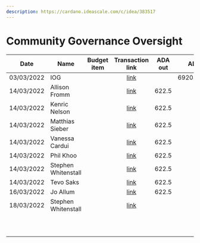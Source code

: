 ```yaml
---
description: https://cardano.ideascale.com/c/idea/383517
---
```


# Community Governance Oversight

<table><thead><tr><th>Date</th><th>Name</th><th data-type="select">Budget item</th><th align="center">Transaction link</th><th align="center">ADA out</th><th align="center">ADA in</th><th align="center">Balance</th></tr></thead><tbody><tr><td>03/03/2022</td><td>IOG</td><td></td><td align="center"><a href="https://raw.githubusercontent.com/treasuryguild/Community-Governance-Oversight/main/Transactions/Fund7/Community-Governance-Oversight/Incoming-IOG/1647101097547-IOG.json">link</a></td><td align="center"></td><td align="center">6920.293478</td><td align="center">6919.118121</td></tr><tr><td>14/03/2022</td><td>Allison Fromm</td><td></td><td align="center"><a href="https://raw.githubusercontent.com/treasuryguild/Community-Governance-Oversight/main/Transactions/Fund7/Community-Governance-Oversight/Meetings/1647262276132-Allison-Fromm.json">link</a></td><td align="center">622.5</td><td align="center"></td><td align="center">6295.449804</td></tr><tr><td>14/03/2022</td><td>Kenric Nelson</td><td></td><td align="center"><a href="https://raw.githubusercontent.com/treasuryguild/Community-Governance-Oversight/main/Transactions/Fund7/Community-Governance-Oversight/Meetings/1647262593503-Kenric-Nelson.json">link</a></td><td align="center">622.5</td><td align="center"></td><td align="center">5672.781487</td></tr><tr><td>14/03/2022</td><td>Matthias Sieber</td><td></td><td align="center"><a href="https://raw.githubusercontent.com/treasuryguild/Community-Governance-Oversight/main/Transactions/Fund7/Community-Governance-Oversight/Meetings/1647262811908-Matthias-Sieber.json">link</a></td><td align="center">622.5</td><td align="center"></td><td align="center">5050.113170</td></tr><tr><td>14/03/2022</td><td>Vanessa Cardui</td><td></td><td align="center"><a href="https://raw.githubusercontent.com/treasuryguild/Community-Governance-Oversight/main/Transactions/Fund7/Community-Governance-Oversight/Meetings/1647262982038-Vanessa-Cardui.json">link</a></td><td align="center">622.5</td><td align="center"></td><td align="center">4427.444853</td></tr><tr><td>14/03/2022</td><td>Phil Khoo</td><td></td><td align="center"><a href="https://raw.githubusercontent.com/treasuryguild/Community-Governance-Oversight/main/Transactions/Fund7/Community-Governance-Oversight/Meetings/1647263165777-Phil-Khoo.json">link</a></td><td align="center">622.5</td><td align="center"></td><td align="center">3804.776712</td></tr><tr><td>14/03/2022</td><td>Stephen Whitenstall</td><td></td><td align="center"><a href="https://raw.githubusercontent.com/treasuryguild/Community-Governance-Oversight/main/Transactions/Fund7/Community-Governance-Oversight/Meetings/1647263308284-Stephen-Whitenstall.json">link</a></td><td align="center">622.5</td><td align="center"></td><td align="center">3182.108571</td></tr><tr><td>14/03/2022</td><td>Tevo Saks</td><td></td><td align="center"><a href="https://raw.githubusercontent.com/treasuryguild/Community-Governance-Oversight/main/Transactions/Fund7/Community-Governance-Oversight/Meetings/1647263538592-Tevo-Saks.json">link</a></td><td align="center">622.5</td><td align="center"></td><td align="center">2559.440430</td></tr><tr><td>16/03/2022</td><td>Jo Allum</td><td></td><td align="center"><a href="https://raw.githubusercontent.com/treasuryguild/Community-Governance-Oversight/main/Transactions/Fund7/Community-Governance-Oversight/Meetings/1647416572378-Jo-Allum.json">link</a></td><td align="center">622.5</td><td align="center"></td><td align="center">1936.759309</td></tr><tr><td>18/03/2022</td><td>Stephen Whitenstall</td><td></td><td align="center"><a href="https://raw.githubusercontent.com/treasuryguild/Community-Governance-Oversight/main/Transactions/Fund7/Community-Governance-Oversight/Comm-Org-Tools/1647623960452-Stephen-Whitenstall.json">link</a></td><td align="center"></td><td align="center"></td><td align="center"></td></tr><tr><td></td><td></td><td></td><td align="center"></td><td align="center"></td><td align="center"></td><td align="center"></td></tr><tr><td></td><td></td><td></td><td align="center"></td><td align="center"></td><td align="center"></td><td align="center"></td></tr><tr><td></td><td></td><td></td><td align="center"></td><td align="center"></td><td align="center"></td><td align="center"></td></tr><tr><td></td><td></td><td></td><td align="center"></td><td align="center"></td><td align="center"></td><td align="center"></td></tr><tr><td></td><td></td><td></td><td align="center"></td><td align="center"></td><td align="center"></td><td align="center"></td></tr><tr><td></td><td></td><td></td><td align="center"></td><td align="center"></td><td align="center"></td><td align="center"></td></tr><tr><td></td><td></td><td></td><td align="center"></td><td align="center"></td><td align="center"></td><td align="center"></td></tr><tr><td></td><td></td><td></td><td align="center"></td><td align="center"></td><td align="center"></td><td align="center"></td></tr><tr><td></td><td></td><td></td><td align="center"></td><td align="center"></td><td align="center"></td><td align="center"></td></tr><tr><td></td><td></td><td></td><td align="center"></td><td align="center"></td><td align="center"></td><td align="center"></td></tr></tbody></table>
